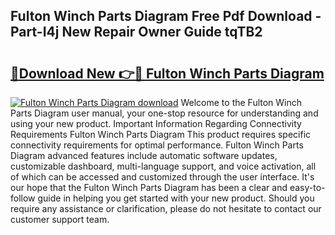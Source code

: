## Fulton Winch Parts Diagram Free Pdf Download - Part-I4j New Repair Owner Guide tqTB2

# <h2><a href="http://dfibvy.blite.top/?on=Fulton+Winch+Parts+Diagram">🔗Download New 👉🔴 Fulton Winch Parts Diagram</a></h2>

[![Fulton Winch Parts Diagram download](https://i.imgur.com/lujVjoI.png)](http://dfibvy.blite.top/?on=Fulton+Winch+Parts+Diagram)
Welcome to the Fulton Winch Parts Diagram user manual, your one-stop resource for understanding and using your new product. Important Information Regarding Connectivity Requirements Fulton Winch Parts Diagram This product requires specific connectivity requirements for optimal performance. Fulton Winch Parts Diagram advanced features include automatic software updates, customizable dashboard, multi-language support, and voice activation, all of which can be accessed and customized through the user interface. It's our hope that the Fulton Winch Parts Diagram has been a clear and easy-to-follow guide in helping you get started with your new product. Should you require any assistance or clarification, please do not hesitate to contact our customer support team.
